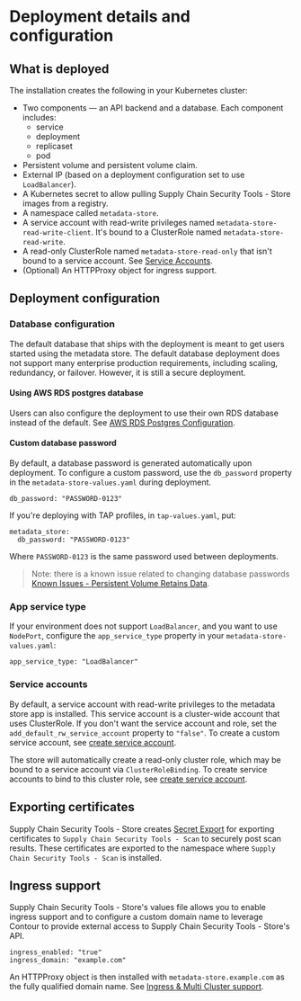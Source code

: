 # Deployment details and configuration

## <a id='what-deploy'></a>What is deployed

The installation creates the following in your Kubernetes cluster:

* Two components — an API backend and a database. 
  Each component includes:
    * service
    * deployment
    * replicaset
    * pod
* Persistent volume and persistent volume claim.
* External IP (based on a deployment configuration set to use `LoadBalancer`).
* A Kubernetes secret to allow pulling Supply Chain Security Tools - Store images from a registry.
* A namespace called `metadata-store`.
* A service account with read-write privileges named `metadata-store-read-write-client`. It's bound to a ClusterRole named `metadata-store-read-write`.
* A read-only ClusterRole named `metadata-store-read-only` that isn't bound to a service account. See [Service Accounts](#service-accounts).
* (Optional) An HTTPProxy object for ingress support.

## <a id='configuration'></a> Deployment configuration
### Database configuration

The default database that ships with the deployment is meant to get users started using the metadata store. The default database deployment does not support many enterprise production requirements, including scaling, redundancy, or failover. However, it is still a secure deployment.

#### <a id='awsrds-postresdata'></a>Using AWS RDS postgres database

Users can also configure the deployment to use their own RDS database instead of the default. See [AWS RDS Postgres Configuration](use-aws-rds.md).

#### <a id='cust-data-pass'></a>Custom database password

By default, a database password is generated automatically upon deployment. To configure a custom password, use the `db_password` property in the `metadata-store-values.yaml` during deployment.

```
db_password: "PASSWORD-0123"
```

If you're deploying with TAP profiles, in `tap-values.yaml`, put:

```
metadata_store:
  db_password: "PASSWORD-0123"
```

Where `PASSWORD-0123` is the same password used between deployments.

> Note: there is a known issue related to changing database passwords [Known Issues - Persistent Volume Retains Data](known-issues.md#persistent-volume-retains-data).

### <a id='appserv-type'></a>App service type

If your environment does not support `LoadBalancer`, and you want to use `NodePort`, configure the `app_service_type` property in your `metadata-store-values.yaml`:

```
app_service_type: "LoadBalancer"
```

### <a id='service-accounts'></a>Service accounts

By default, a service account with read-write privileges to the metadata store app is installed.
This service account is a cluster-wide account that uses ClusterRole.
If you don't want the service account and role, set the `add_default_rw_service_account` property to `"false"`.
To create a custom service account, see [create service account](create-service-account-access-token.md).

The store will automatically create a read-only cluster role, which may be bound to a service account via `ClusterRoleBinding`. To create service accounts to bind to this cluster role, see [create service account](create-service-account-access-token.md). 

## <a id='export-cert'></a>Exporting certificates

Supply Chain Security Tools - Store creates [Secret Export](https://github.com/vmware-tanzu/carvel-secretgen-controller/blob/develop/docs/secret-export.md) for exporting certificates to `Supply Chain Security Tools - Scan` to securely post scan results. These certificates are exported to the namespace where `Supply Chain Security Tools - Scan` is installed. 

## <a id='ingress'></a>Ingress support

Supply Chain Security Tools - Store's values file allows you to enable ingress support and to configure a custom domain name to leverage Contour to provide external access to Supply Chain Security Tools - Store's API.

```
ingress_enabled: "true"
ingress_domain: "example.com"
```

An HTTPProxy object is then installed with `metadata-store.example.com` as the fully qualified domain name. See [Ingress & Multi Cluster support](ingress_multi_cluster.md).